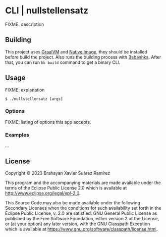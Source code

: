 # CLI | nullstellensatz

FIXME: description

## Building

This project uses [GraalVM](https://www.graalvm.org/latest/docs/getting-started/) and [Native Image](https://www.graalvm.org/22.0/reference-manual/native-image/#install-native-image), they should be installed before build the project. Also runs the building process with [Babashka](https://github.com/babashka/babashka). After that, you can run `bb build` command to get a binary CLI.

## Usage

FIXME: explanation

    $ ./nullstellensatz [args]

### Options

FIXME: listing of options this app accepts.

### Examples

...

## License

Copyright © 2023 Brahayan Xavier Suárez Ramírez

This program and the accompanying materials are made available under the
terms of the Eclipse Public License 2.0 which is available at
http://www.eclipse.org/legal/epl-2.0.

This Source Code may also be made available under the following Secondary
Licenses when the conditions for such availability set forth in the Eclipse
Public License, v. 2.0 are satisfied: GNU General Public License as published by
the Free Software Foundation, either version 2 of the License, or (at your
option) any later version, with the GNU Classpath Exception which is available
at https://www.gnu.org/software/classpath/license.html.
